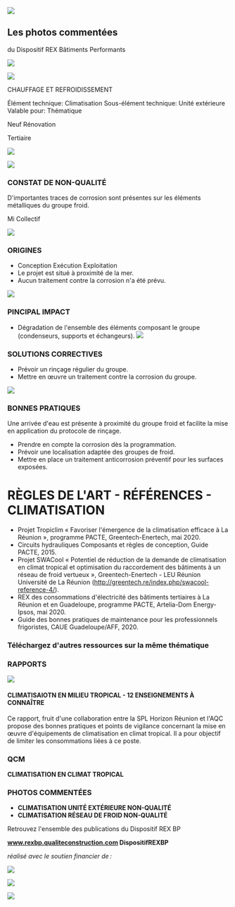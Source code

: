 ![](<images/Arrivée d'eau et protocole de rinçage climatisation/_page_0_Picture_0.jpeg>)

## Les photos commentées

du Dispositif REX Bâtiments Performants

![](<images/Arrivée d'eau et protocole de rinçage climatisation/_page_0_Picture_3.jpeg>)

![](<images/Arrivée d'eau et protocole de rinçage climatisation/_page_0_Picture_4.jpeg>)

CHAUFFAGE ET REFROIDISSEMENT

Élément technique: Climatisation Sous-élément technique: Unité extérieure Valable pour: Thématique

 Neuf Rénovation

Tertiaire

![](<images/Arrivée d'eau et protocole de rinçage climatisation/_page_0_Picture_10.jpeg>)

![](<images/Arrivée d'eau et protocole de rinçage climatisation/_page_0_Picture_11.jpeg>)

### CONSTAT DE NON-QUALITÉ

D'importantes traces de corrosion sont présentes sur les éléments métalliques du groupe froid.

 Mi Collectif

![](<images/Arrivée d'eau et protocole de rinçage climatisation/_page_0_Picture_14.jpeg>)

### ORIGINES

- Conception Exécution Exploitation
- Le projet est situé à proximité de la mer.
- Aucun traitement contre la corrosion n'a été prévu.

![](<images/Arrivée d'eau et protocole de rinçage climatisation/_page_0_Picture_19.jpeg>)

### PINCIPAL IMPACT

- Dégradation de l'ensemble des éléments composant le groupe (condenseurs, supports et échangeurs).
![](<images/Arrivée d'eau et protocole de rinçage climatisation/_page_0_Picture_22.jpeg>)

### SOLUTIONS CORRECTIVES

- Prévoir un rinçage régulier du groupe.
- Mettre en œuvre un traitement contre la corrosion du groupe.

![](<images/Arrivée d'eau et protocole de rinçage climatisation/_page_0_Picture_26.jpeg>)

### BONNES PRATIQUES

Une arrivée d'eau est présente à proximité du groupe froid et facilite la mise en application du protocole de rinçage.

- Prendre en compte la corrosion dès la programmation.
- Prévoir une localisation adaptée des groupes de froid.
- Mettre en place un traitement anticorrosion préventif pour les surfaces exposées.

# RÈGLES DE L'ART - RÉFÉRENCES - CLIMATISATION

- Projet Tropiclim « Favoriser l'émergence de la climatisation efficace à La Réunion », programme PACTE, Greentech-Enertech, mai 2020.
- Circuits hydrauliques Composants et règles de conception, Guide PACTE, 2015.
- Projet SWACool « Potentiel de réduction de la demande de climatisation en climat tropical et optimisation du raccordement des bâtiments à un réseau de froid vertueux », Greentech-Enertech - LEU Réunion Université de La Réunion (http://greentech.re/index.php/swacool-reference-4/).
- REX des consommations d'électricité des bâtiments tertiaires à La Réunion et en Guadeloupe, programme PACTE, Artelia-Dom Energy-Ipsos, mai 2020.
- Guide des bonnes pratiques de maintenance pour les professionnels frigoristes, CAUE Guadeloupe/AFF, 2020.

### Téléchargez d'autres ressources sur la même thématique

### RAPPORTS

![](<images/Arrivée d'eau et protocole de rinçage climatisation/_page_1_Picture_8.jpeg>)

#### **CLIMATISAIOTN EN MILIEU TROPICAL - 12 ENSEIGNEMENTS À CONNAÎTRE**

Ce rapport, fruit d'une collaboration entre la SPL Horizon Réunion et l'AQC propose des bonnes pratiques et points de vigilance concernant la mise en œuvre d'équipements de climatisation en climat tropical. Il a pour objectif de limiter les consommations liées à ce poste.

### QCM

**CLIMATISATION EN CLIMAT TROPICAL**

### PHOTOS COMMENTÉES

- **CLIMATISATION UNITÉ EXTÉRIEURE NON-QUALITÉ**
- **CLIMATISATION RÉSEAU DE FROID NON-QUALITÉ**

Retrouvez l'ensemble des publications du Dispositif REX BP

**www.rexbp.qualiteconstruction.com DispositifREXBP**

*réalisé avec le soutien financier de :*

![](<images/Arrivée d'eau et protocole de rinçage climatisation/_page_1_Picture_20.jpeg>)

![](<images/Arrivée d'eau et protocole de rinçage climatisation/_page_1_Picture_21.jpeg>)

![](<images/Arrivée d'eau et protocole de rinçage climatisation/_page_1_Picture_22.jpeg>)